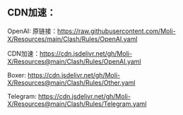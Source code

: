 ## CDN加速：
OpenAI:
原链接：https://raw.githubusercontent.com/Moli-X/Resources/main/Clash/Rules/OpenAI.yaml

CDN加速：https://cdn.jsdelivr.net/gh/Moli-X/Resources@main/Clash/Rules/OpenAI.yaml

Boxer:
https://cdn.jsdelivr.net/gh/Moli-X/Resources@main/Clash/Rules/Other.yaml

Telegram:
https://cdn.jsdelivr.net/gh/Moli-X/Resources@main/Clash/Rules/Telegram.yaml
